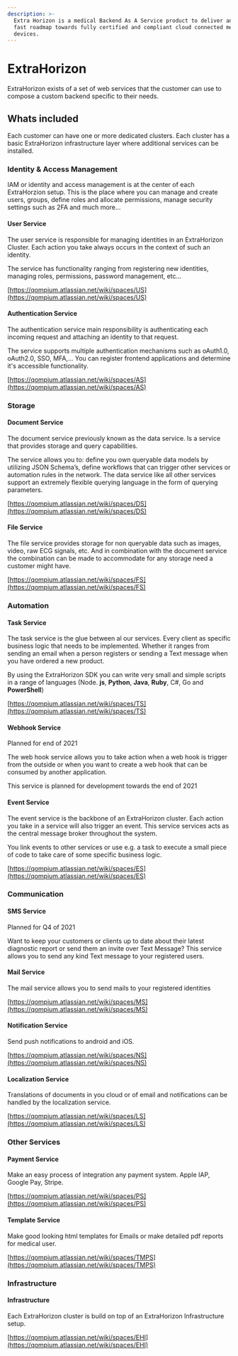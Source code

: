 ```yaml
---
description: >-
  Extra Horizon is a medical Backend As A Service product to deliver an easy and
  fast roadmap towards fully certified and compliant cloud connected medical
  devices.
---
```


# ExtraHorizon



ExtraHorizon exists of a set of web services that the customer can use to compose a custom backend specific to their needs.



## Whats included

Each customer can have one or more dedicated clusters. Each cluster has a basic ExtraHorizon infrastructure layer where additional services can be installed.

### Identity & Access Management

IAM or identity and access management is at the center of each ExtraHorzion setup. This is the place where you can manage and create users, groups, define roles and allocate permissions, manage security settings such as 2FA and much more…

#### User Service

The user service is responsible for managing identities in an ExtraHorizon Cluster. Each action you take always occurs in the context of such an identity.

The service has functionality ranging from registering new identities, managing roles, permissions, password management, etc…

[https://qompium.atlassian.net/wiki/spaces/US](https://qompium.atlassian.net/wiki/spaces/US)

#### Authentication Service

The authentication service main responsibility is authenticating each incoming request and attaching an identity to that request.

The service supports multiple authentication mechanisms such as oAuth1.0, oAuth2.0, SSO, MFA,… You can register frontend applications and determine it's accessible functionality.

[https://qompium.atlassian.net/wiki/spaces/AS](https://qompium.atlassian.net/wiki/spaces/AS)

### Storage

#### Document Service

The document service previously known as the data service. Is a service that provides storage and query capabilities.

The service allows you to: define you own queryable data models by utilizing JSON Schema’s, define workflows that can trigger other services or automation rules in the network. The data service like all other services support an extremely flexible querying language in the form of querying parameters.

[https://qompium.atlassian.net/wiki/spaces/DS](https://qompium.atlassian.net/wiki/spaces/DS)

#### File Service

The file service provides storage for non queryable data such as images, video, raw ECG signals, etc. And in combination with the document service the combination can be made to accommodate for any storage need a customer might have.

[https://qompium.atlassian.net/wiki/spaces/FS](https://qompium.atlassian.net/wiki/spaces/FS)

### Automation

#### Task Service

The task service is the glue between al our services. Every client as specific business logic that needs to be implemented. Whether it ranges from sending an email when a person registers or sending a Text message when you have ordered a new product.

By using the ExtraHorizon SDK you can write very small and simple scripts in a range of languages \(Node. **js**, **Python**, **Java**, **Ruby**, C\#, Go and **PowerShell**\)

[https://qompium.atlassian.net/wiki/spaces/TS](https://qompium.atlassian.net/wiki/spaces/TS)

#### Webhook Service

Planned for end of 2021

The web hook service allows you to take action when a web hook is trigger from the outside or when you want to create a web hook that can be consumed by another application.

This service is planned for development towards the end of 2021

#### Event Service

The event service is the backbone of an ExtraHorizon cluster. Each action you take in a service will also trigger an event. This service services acts as the central message broker throughout the system.

You link events to other services or use e.g. a task to execute a small piece of code to take care of some specific business logic.

[https://qompium.atlassian.net/wiki/spaces/ES](https://qompium.atlassian.net/wiki/spaces/ES)

### Communication

#### SMS Service

Planned for Q4 of 2021

Want to keep your customers or clients up to date about their latest diagnostic report or send them an invite over Text Message? This service allows you to send any kind Text message to your registered users.

#### Mail Service

The mail service allows you to send mails to your registered identities

[https://qompium.atlassian.net/wiki/spaces/MS](https://qompium.atlassian.net/wiki/spaces/MS)

#### Notification Service

Send push notifications to android and iOS.

[https://qompium.atlassian.net/wiki/spaces/NS](https://qompium.atlassian.net/wiki/spaces/NS)

#### Localization Service

Translations of documents in you cloud or of email and notifications can be handled by the localization service.

[https://qompium.atlassian.net/wiki/spaces/LS](https://qompium.atlassian.net/wiki/spaces/LS)

### Other Services

#### Payment Service

Make an easy process of integration any payment system. Apple IAP, Google Pay, Stripe.

[https://qompium.atlassian.net/wiki/spaces/PS](https://qompium.atlassian.net/wiki/spaces/PS)

#### Template Service

Make good looking html templates for Emails or make detailed pdf reports for medical user.

[https://qompium.atlassian.net/wiki/spaces/TMPS](https://qompium.atlassian.net/wiki/spaces/TMPS)

### Infrastructure

#### Infrastructure

Each ExtraHorizon cluster is build on top of an ExtraHorizon Infrastructure setup.

[https://qompium.atlassian.net/wiki/spaces/EHI](https://qompium.atlassian.net/wiki/spaces/EHI)

